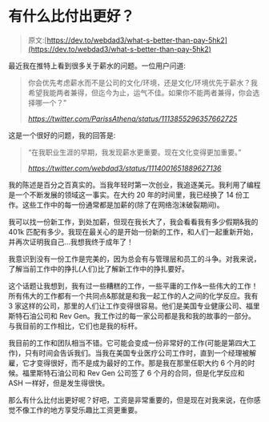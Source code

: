 # 有什么比付出更好？

> 原文:[https://dev.to/webdad3/what-s-better-than-pay-5hk2](https://dev.to/webdad3/what-s-better-than-pay-5hk2)

最近我在推特上看到很多关于薪水的问题。一位用户问道:

> 你会优先考虑薪水而不是公司的文化/环境，还是文化/环境优先于薪水？我希望我能两者兼得，但迄今为止，运气不佳。如果你不能两者兼得，你会选择哪一个？”
> 
> <cite>https://twitter.com/ParissAthena/status/1113855296357662725</cite>

这是一个很好的问题，我的回答是:

> “在我职业生涯的早期，我发现薪水更重要。现在文化变得更加重要。”
> 
> <cite>https://twitter.com/webdad3/status/1114001651889627136</cite>

我的陈述是百分之百真实的。当我年轻时第一次创业，我追逐美元。我利用了编程是一个不断发展的领域这一事实。在大约 20 年的时间里，我已经换了 14 份工作。这些工作中的每一份通常都是加薪的(除了在网络泡沫破裂期间)。

我可以找一份新工作，到处加薪，但现在我长大了，我会看看我有多少假期&我的 401k 匹配有多少。我现在最关心的是开始一份新的工作，和人们一起重新开始，并再次证明我自己...我想我终于成年了！

我意识到没有一份工作是完美的，因为总会有与管理层和员工的斗争。对我来说，了解当前工作中的挣扎(人们)比了解新工作中的挣扎要好。

这个话题让我想到，我有过一些糟糕的工作，一些平庸的工作&一些伟大的工作！所有伟大的工作都有一个共同点&那就是和我一起工作的人之间的化学反应。我有 3 家这样的公司，那里的人们让工作变得很容易。他们是美国专业健康公司、福里斯特石油公司和 Rev Gen。我工作过的每一家公司都是我和我的故事的一部分。与我目前的工作相比，它们也是我的标杆。

我目前的工作和团队相当不错。它可能会变成一份非常好的工作(可能是第四大工作)，只有时间会告诉我们。当我在美国专业医疗公司工作时，直到一个经理被解雇，它才变得很好，而不是成为最好的工作。那是我在那里任职大约 6 个月的时候。福里斯特石油公司和 Rev Gen 公司签了 6 个月的合同，但是化学反应和 ASH 一样好，但是发生得很快。

那么有什么比付出更好呢？好吧，工资是非常重要的，但是现在对我来说，在你感觉不像工作的地方享受乐趣比工资更重要。